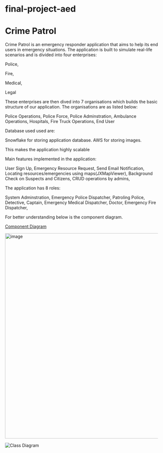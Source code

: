 # final-project-aed

# Crime Patrol

Crime Patrol is an emergency responder application that aims to help its end users in emergency situations. The application is built to simulate real-life scenarios and is divided into four enterprises:

Police,

Fire,

Medical,

Legal

These enterprises are then dived into 7 organisations which builds the basic structure of our application.
The organisations are as listed below:

Police Operations,
Police Force,
Police Adminstration,
Ambulance Operations,
Hospitals,
Fire Truck Operations,
End User


Database used used are:

Snowflake for storing application database.
AWS for storing images.

This makes the application highly scalable

Main features implemented in the application:

User Sign Up,
Emergency Resource Request,
Send Email Notification,
Locating resources/emergencies using maps(JXMapViewer),
Background Check on Suspects and Citizens,
CRUD operations by admins,

The application has 8 roles:

System Adminstration,
Emergency Police Dispatcher,
Patroling Police,
Detective,
Captain,
Emergency Medical Dispatcher,
Doctor,
Emergency Fire Dispatcher,


For better understanding below is the component diagram.

[Component Diagram](https://user-images.githubusercontent.com/114356277/206962316-d60b332e-61b5-4fe3-8ee5-ca25f37a0938.png)


<img width="678" alt="image" src="https://user-images.githubusercontent.com/98195578/206963795-b6eb1617-e23e-4ade-bbb0-ddbc5276b507.png">




![Class Diagram](https://user-images.githubusercontent.com/114356277/206963348-2ecbd768-af11-4431-9c4b-3d02c80b3513.png)


